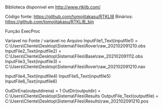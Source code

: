 Biblioteca disponivel em http://www.rtklib.com/

Código fonte: https://github.com/tomojitakasu/RTKLIB
Binários: https://github.com/tomojitakasu/RTKLIB_bin


Função ExecProc

Variavel no Fonte / variavel no Arquivo
InputFile1_Text(inputfile1) = C:\Users\Cliente\Desktop\Sistema\Files\Rover\raw_202102091210.obs
InputFile2_Text(inputfile2) = C:\Users\Cliente\Desktop\Sistema\Files\Base\raw_202102091112.obs
InputFile3_Text(inputfile3) = C:\Users\Cliente\Desktop\Sistema\Files\Rover\raw_202102091210.nav

InputFile4_Text(inputfile4)
InputFile5_Text(inputfile5)
InputFile6_Text(inputfile6)

OutDirEna(outputdirena) = 1
OutDir(outputdir) = C:\Users\Cliente\Desktop\Sistema\Files\Results
OutputFile_Text(outputfile) = C:\Users\Cliente\Desktop\Sistema\Files\Results\raw_202102091210.pos